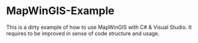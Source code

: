 # MapWinGIS-Example
This is a dirty example of how to use MapWinGIS with C# & Visual Studio. It requires to be improved in sense of code structure and usage.
